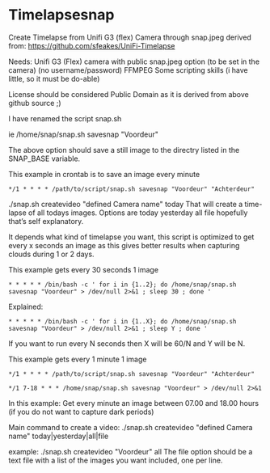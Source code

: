 # Timelapsesnap
Create Timelapse from Unifi G3 (flex) Camera through snap.jpeg
derived from: https://github.com/sfeakes/UniFi-Timelapse

Needs:
Unifi G3 (Flex) camera with public snap.jpeg option (to be set in the camera) (no username/password)
FFMPEG
Some scripting skills (i have little, so it must be do-able)


License should be considered Public Domain as it is derived from above github source ;)

I have renamed the script snap.sh

ie
/home/snap/snap.sh savesnap "Voordeur"

The above option should save a still image to the directry listed in the SNAP_BASE variable. 

This example in crontab is to save an image every minute

`*/1 * * * * /path/to/script/snap.sh savesnap "Voordeur" "Achterdeur"`

./snap.sh createvideo "defined Camera name" today
That will create a time-lapse of all todays images. Options are today yesterday all file hopefully that’s self explanatory.

It depends what kind of timelapse you want, this script is optimized to get every x seconds an image as this gives better results when
capturing clouds during 1 or 2 days. 

This example gets every 30 seconds 1 image

`* * * * * /bin/bash -c ' for i in {1..2}; do /home/snap/snap.sh savesnap "Voordeur" > /dev/null 2>&1 ; sleep 30 ; done '`

Explained:

`* * * * * /bin/bash -c ' for i in {1..X}; do /home/snap/snap.sh savesnap "Voordeur" > /dev/null 2>&1 ; sleep Y ; done '`

If you want to run every N seconds then X will be 60/N and Y will be N.

This example gets every 1 minute 1 image

`*/1 * * * * /path/to/script/snap.sh savesnap "Voordeur" "Achterdeur"`

`*/1 7-18 * * * /home/snap/snap.sh savesnap "Voordeur" > /dev/null 2>&1`

In this example: Get every minute an image between 07.00 and 18.00 hours (if you do not want to capture dark periods)

Main command to create a video:
./snap.sh createvideo "defined Camera name" today|yesterday|all|file

example:
./snap.sh createvideo "Voordeur" all
The file option should be a text file with a list of the images you want included, one per line.
